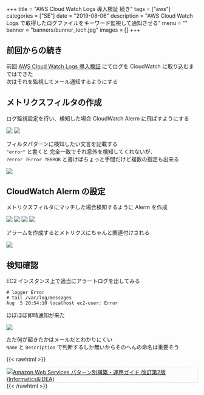 +++
title = "AWS Cloud Watch Logs 導入検証 続き"
tags = ["aws"]
categories = ["SE"]
date = "2019-08-06"
description = "AWS Cloud Watch Logs で取得したログファイルをキーワード監視して通知させる"
menu = ""
banner = "banners/bunner_tech.jpg"
images = []
+++

<!--more-->

## 前回からの続き
前回 <i class="fas fa-external-link-alt"></i> [AWS Cloud Watch Logs 導入検証](/2019/07/31/aws-cloudwatchlogs/) にてログを CloudWatch に取り込むまではできた  
次はそれを監視してメール通知するようにする  

## メトリクスフィルタの作成
ログ監視設定を行い、検知した場合 CloudWatch Alerm に飛ばすようにする  

<img src="/images/2019/aws-cloudwatchlogs/cloudwatchlog_setup08.png" />  

<img src="/images/2019/aws-cloudwatchlogs/cloudwatchlog_setup09.png" />  

フィルタパターンに検知したい文言を記載する  
`"error"` と書くと 完全一致でそれ意外を検知してくれないが、  
`?error ?Error ?ERROR` と書けばちょっと手間だけど複数の指定も出来る  

<img src="/images/2019/aws-cloudwatchlogs/cloudwatchlog_setup10.png" />  

## CloudWatch Alerm の設定
メトリクスフィルタにマッチした場合検知するように Alerm を作成  

<img src="/images/2019/aws-cloudwatchlogs/cloudwatchlog_setup11.png" />  

<img src="/images/2019/aws-cloudwatchlogs/cloudwatchlog_setup12.png" />  

<img src="/images/2019/aws-cloudwatchlogs/cloudwatchlog_setup13.png" />  

<img src="/images/2019/aws-cloudwatchlogs/cloudwatchlog_setup14.png" />  

アラームを作成するとメトリクスにちゃんと関連付けされる  

<img src="/images/2019/aws-cloudwatchlogs/cloudwatchlog_setup15.png" />  

## 検知確認
EC2 インスタンス上で適当にアラートログを出してみる  

```
# logger Error
# tail /var/log/messages
Aug  5 20:54:10 localhost ec2-user: Error
```

ほぼほぼ即時通知が来た  

<img src="/images/2019/aws-cloudwatchlogs/cloudwatchlog_setup16.png" />  

ただ何が起きたかはメールだとわかりにくい  
`Name` と `Description` で判断するしか無いからそのへんの命名は重要そう  

{{< rawhtml >}}
<div style="border: dashed 1px #ccc;">
<a href="http://www.amazon.co.jp/exec/obidos/ASIN/4797392576/sinokyoufu-22/ref=nosim/" name="amazletlink" target="_blank"><img src="https://images-fe.ssl-images-amazon.com/images/I/61iiVnqAeGL._SL160_.jpg" alt="Amazon Web Services パターン別構築・運用ガイド 改訂第2版 (Informatics&IDEA)" style="border: none;" /></a>
</div>
{{< /rawhtml >}}
